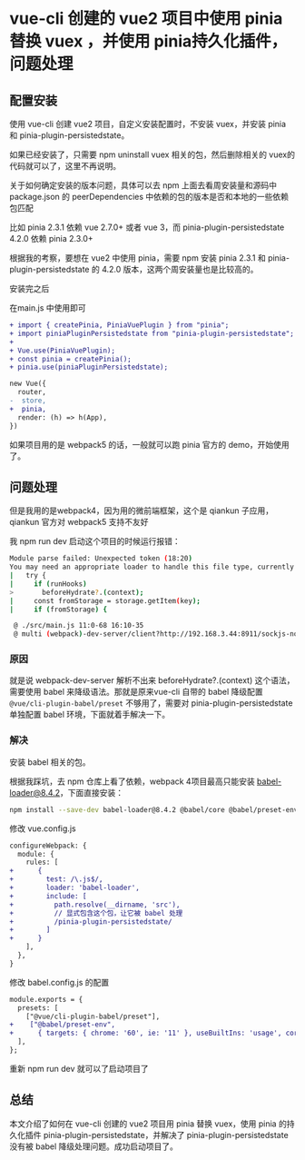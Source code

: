 # vue-cli 创建的 vue2 项目中使用 pinia 替换 vuex ，并使用 pinia持久化插件，问题处理

## 配置安装

使用 vue-cli 创建 vue2 项目，自定义安装配置时，不安装 vuex，并安装 pinia 和 pinia-plugin-persistedstate。

如果已经安装了，只需要 npm uninstall vuex 相关的包，然后删除相关的 vuex的代码就可以了，这里不再说明。

关于如何确定安装的版本问题，具体可以去 npm 上面去看周安装量和源码中 package.json 的 peerDependencies 中依赖的包的版本是否和本地的一些依赖包匹配

比如 pinia 2.3.1 依赖 vue 2.7.0+ 或者 vue 3，而 pinia-plugin-persistedstate 4.2.0 依赖 pinia 2.3.0+

根据我的考察，要想在 vue2 中使用 pinia，需要 npm 安装 pinia 2.3.1 和 pinia-plugin-persistedstate 的 4.2.0 版本，这两个周安装量也是比较高的。

安装完之后

在main.js 中使用即可

```patch
+ import { createPinia, PiniaVuePlugin } from "pinia";
+ import piniaPluginPersistedstate from "pinia-plugin-persistedstate";
+ 
+ Vue.use(PiniaVuePlugin);
+ const pinia = createPinia();
+ pinia.use(piniaPluginPersistedstate);

new Vue({
  router,
-  store,
+  pinia,
  render: (h) => h(App),
})
```

如果项目用的是 webpack5 的话，一般就可以跑 pinia 官方的 demo，开始使用了。

## 问题处理

但是我用的是webpack4，因为用的微前端框架，这个是 qiankun 子应用，qiankun 官方对 webpack5 支持不友好

我 npm run dev 启动这个项目的时候运行报错：

```bash
Module parse failed: Unexpected token (18:20)
You may need an appropriate loader to handle this file type, currently no loaders are configured to process this file. See https://webpack.js.org/concepts#loaders
|   try {
|     if (runHooks)
>       beforeHydrate?.(context);
|     const fromStorage = storage.getItem(key);
|     if (fromStorage) {

 @ ./src/main.js 11:0-68 16:10-35
 @ multi (webpack)-dev-server/client?http://192.168.3.44:8911/sockjs-node (webpack)/hot/dev-server.js ./src/main.js
```

### 原因

就是说 webpack-dev-server 解析不出来 beforeHydrate?.(context) 这个语法，需要使用 babel 来降级语法。那就是原来vue-cli 自带的 babel 降级配置 `@vue/cli-plugin-babel/preset` 不够用了，需要对 pinia-plugin-persistedstate 单独配置 babel 环境，下面就着手解决一下。

### 解决

安装 babel 相关的包。

根据我踩坑，去 npm 仓库上看了依赖，webpack 4项目最高只能安装 babel-loader@8.4.2，下面直接安装：

```bash
npm install --save-dev babel-loader@8.4.2 @babel/core @babel/preset-env
```

修改 vue.config.js

```patch
configureWebpack: {
  module: {
    rules: [
+      {
+        test: /\.js$/,
+        loader: 'babel-loader',
+        include: [
+          path.resolve(__dirname, 'src'),
+          // 显式包含这个包，让它被 babel 处理
+          /pinia-plugin-persistedstate/
+        ]
+      }
    ],
  },
}
```

修改 babel.config.js 的配置

```patch
module.exports = {
  presets: [
    ["@vue/cli-plugin-babel/preset"],
+    ["@babel/preset-env",
+      { targets: { chrome: '60', ie: '11' }, useBuiltIns: 'usage', corejs: 3 }]
  ],
};

```

重新 npm run dev 就可以了启动项目了

## 总结

本文介绍了如何在 vue-cli 创建的 vue2 项目用 pinia 替换 vuex，使用 pinia 的持久化插件 pinia-plugin-persistedstate，并解决了 pinia-plugin-persistedstate 没有被 babel 降级处理问题。成功启动项目了。
